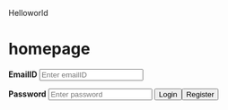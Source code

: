  Helloworld
 <h1>homepage</h1>
 
  <label for="emaiID"><b>EmailID</b></label>
    <input type="text" placeholder="Enter emailID" name="user@gmail.com" required>
    
   <label for="password"><b>Password</b></label>
   <input type="text" placeholder="Enter password" name="psw" required>
<button type="submit">Login</button><button type="submit">Register</button>
